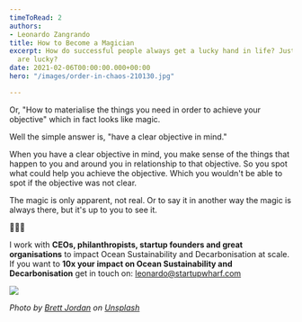 ```yaml
---
timeToRead: 2
authors:
- Leonardo Zangrando
title: How to Become a Magician
excerpt: How do successful people always get a lucky hand in life? Just because they
  are lucky?
date: 2021-02-06T00:00:00.000+00:00
hero: "/images/order-in-chaos-210130.jpg"

---
```

Or, "How to materialise the things you need in order to achieve your objective" which in fact looks like magic.

Well the simple answer is, "have a clear objective in mind."

When you have a clear objective in mind, you make sense of the things that happen to you and around you in relationship to that objective. So you spot what could help you achieve the objective. Which you wouldn't be able to spot if the objective was not clear.

The magic is only apparent, not real. Or to say it in another way the magic is always there, but it's up to you to see it.

🌊🌊🌊

I work with **CEOs, philanthropists, startup founders and great organisations** to impact Ocean Sustainability and Decarbonisation at scale. If you want to **10x your impact on Ocean Sustainability and Decarbonisation** get in touch on: [leonardo@startupwharf.com](mailto:leonardo@startupwharf.com)

![](/images/order-in-chaos-210130.jpg)

_Photo by_ [_Brett Jordan_](https://unsplash.com/@brett_jordan?utm_source=unsplash&utm_medium=referral&utm_content=creditCopyText) _on_ [_Unsplash_](https://unsplash.com/@brett_jordan?utm_source=unsplash&utm_medium=referral&utm_content=creditCopyText)